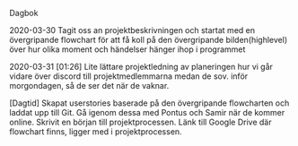 Dagbok

2020-03-30
Tagit oss an projektbeskrivningen och startat med en övergripande flowchart för att få koll på den övergripande bilden(highlevel) över hur olika moment och händelser hänger ihop i programmet

2020-03-31
[01:26] Lite lättare projektledning av planeringen hur vi går vidare över discord till projektmedlemmarna medan de sov. inför morgondagen, så de ser det när de vaknar. 

[Dagtid] Skapat userstories baserade på den övergripande flowcharten och laddat upp till Git. Gå igenom dessa med Pontus och Samir när de kommer online. Skrivit en början till projektprocessen. Länk till Google Drive där flowchart finns, ligger med i projektprocessen.